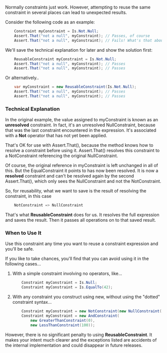 Normally constraints just work. However, attempting to reuse the 
same constraint in several places can lead to unexpected results.

Consider the following code as an example:

```csharp
    Constraint myConstraint = Is.Not.Null;
    Assert.That("not a null", myConstraint); // Passes, of course
    Assert.That("not a null", myConstraint); // Fails! What's that about?
```

We'll save the technical explanation for later and show the
solution first:

```csharp
    ReusableConstraint myConstraint = Is.Not.Null;
    Assert.That("not a null", myConstraint); // Passes
    Assert.That("not a null", myConstraint); // Passes
```

Or alternatively..

```csharp
    var myConstraint = new ReusableConstraint(Is.Not.Null);
    Assert.That("not a null", myConstraint); // Passes
    Assert.That("not a null", myConstraint); // Passes
```

### Technical Explanation

In the original example, the value assigned to myConstraint is
known as an **unresolved** constraint. In fact, it's an
unresolved NullConstraint, because that was the last constraint 
encountered in the expression. It's associated with a **Not**
operator that has not yet been applied.

That's OK for use with Assert.That(), because the method
knows how to resolve a constraint before using it. Assert.That()
resolves this constraint to a NotConstraint referencing the
original NullConstraint.

Of course, the original reference in myConstraint is left
unchanged in all of this. But the EqualConstraint it points
to has now been resolved. It is now a **resolved** constraint
and can't be resolved again by the second Assert.That(), which
only sees the NullConstraint and not the NotConstraint.

So, for reusability, what we want to save is the result
of resolving the constraint, in this case

```csharp
    NotConstraint => NullConstraint
```

That's what **ReusableConstraint** does for us. It resolves
the full expression and saves the result. Then it passes all
operations on to that saved result.

### When to Use It

Use this constraint any time you want to reuse a constraint
expression and you'll be safe.

If you like to take chances, you'll find that you can
avoid using it in the following cases...

 1. With a simple constraint involving no operators, like...

    ```csharp
        Constraint myConstraint = Is.Null;
        Constraint myConstraint = Is.EqualTo(42);
    ```

 2. With any constraint you construct using new, without
    using the "dotted" constraint syntax...

    ```csharp
        Constraint myConstraint = new NotConstraint(new NullConstraint());
        Constraint myConstraint = new AndConstraint(
            new GreaterThanConstraint(0),
            new LessThanConstraint(100));
    ```

However, there is no significant penalty to using **ReusableConstraint**.
It makes your intent much clearer and the exceptions listed are accidents of
the internal implementation and could disappear in future releases.

